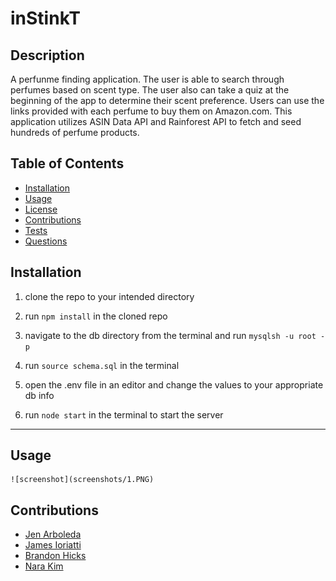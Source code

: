 

# inStinkT

## Description
  A perfunme finding application. The user is able to search through perfumes based on scent type. The user also can take a quiz at the beginning
  of the app to determine their scent preference. Users can use the links provided with each perfume to buy them on Amazon.com.
  This application utilizes ASIN Data API and Rainforest API to fetch and seed hundreds of perfume products.

  ## Table of Contents
  * [Installation](#installation)
  * [Usage](#usage)
  * [License](#license)
  * [Contributions](#contributions)
  * [Tests](#tests)
  * [Questions](#questions)
  

## Installation

1. clone the repo to your intended directory

2. run `npm install` in the cloned repo

3. navigate to the db directory from the terminal and run `mysqlsh -u root -p` 

4. run `source schema.sql` in the terminal

5. open the .env file in an editor and change the values to your appropriate db info

6. run `node start` in the terminal to start the server
---

    
  ## Usage

    ![screenshot](screenshots/1.PNG)

  ## Contributions
  * [Jen Arboleda](https://github.com/internetjen)
  * [James Ioriatti](https://github.com/jioriatti)
  * [Brandon Hicks](https://github.com/bhicks927)
  * [Nara Kim](https://github.com/mminted)
